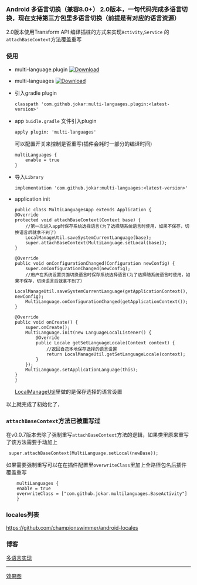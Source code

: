 
### Android 多语言切换（兼容8.0+） 2.0版本，一句代码完成多语言切换，现在支持第三方包里多语言切换（前提是有对应的语言资源）

2.0版本使用Transform API 编译插桩的方式来实现```Activity```,```Service``` 的```attachBaseContext```方法覆盖重写
### 使用
- multi-language.plugin  [![Download](https://api.bintray.com/packages/a10188755550/maven/multi-languages.plugin/images/download.svg)](https://bintray.com/a10188755550/maven/multi-languages.plugin/_latestVersion)

- multi-languages [![Download](https://api.bintray.com/packages/a10188755550/maven/multi-languages/images/download.svg) ](https://bintray.com/a10188755550/maven/multi-languages/_latestVersion)

- 引入gradle plugin
    ```
    classpath 'com.github.jokar:multi-languages.plugin:<latest-version>'
    ```
- app ```buidle.gradle``` 文件引入plugin
    ```
    apply plugin: 'multi-languages'
    ```
    可以配置开关来控制是否重写(插件会耗时一部分的编译时间)
    ```
    multiLanguages {
        enable = true
    }
    ```
- 导入```Library```
    ```
    implementation 'com.github.jokar:multi-languages:<latest-version>'
    ```

- application init
    ```
   public class MultiLanguagesApp extends Application {
    @Override
    protected void attachBaseContext(Context base) {
        //第一次进入app时保存系统选择语言(为了选择随系统语言时使用，如果不保存，切换语言后就拿不到了）
        LocalManageUtil.saveSystemCurrentLanguage(base);
        super.attachBaseContext(MultiLanguage.setLocal(base));
    }

    @Override
    public void onConfigurationChanged(Configuration newConfig) {
        super.onConfigurationChanged(newConfig);
        //用户在系统设置页面切换语言时保存系统选择语言(为了选择随系统语言时使用，如果不保存，切换语言后就拿不到了）
        LocalManageUtil.saveSystemCurrentLanguage(getApplicationContext(), newConfig);
        MultiLanguage.onConfigurationChanged(getApplicationContext());
    }

    @Override
    public void onCreate() {
        super.onCreate();
        MultiLanguage.init(new LanguageLocalListener() {
            @Override
            public Locale getSetLanguageLocale(Context context) {
                //返回自己本地保存选择的语言设置
                return LocalManageUtil.getSetLanguageLocale(context);
            }
        });
        MultiLanguage.setApplicationLanguage(this);
    }
    }
    ```

    [LocalManageUtil](./app/src/main/java/com/github/jokar/multilanguages/utils/LocalManageUtil.java)里做的是保存选择的语言设置


以上就完成了初始化了，

### ```attachBaseContext```方法已被重写过
在v0.0.7版本去除了强制重写```attachBaseContext```方法的逻辑，如果类里原来重写了该方法需要手动加上

``` super.attachBaseContext(MultiLanguage.setLocal(newBase));```

如果需要强制重写可以在在插件配置里```overwriteClass```里加上全路径包名后插件覆盖重写 

```
    multiLanguages {
    enable = true
    overwriteClass = ["com.github.jokar.multilanguages.BaseActivity"]
    }
```
### locales列表

https://github.com/championswimmer/android-locales

### 博客
[多语言实现](https://blog.csdn.net/a1018875550/article/details/79845949)


----
[效果图](https://upload-images.jianshu.io/upload_images/2001124-97c41107c687cfab.gif?imageMogr2/auto-orient/strip)